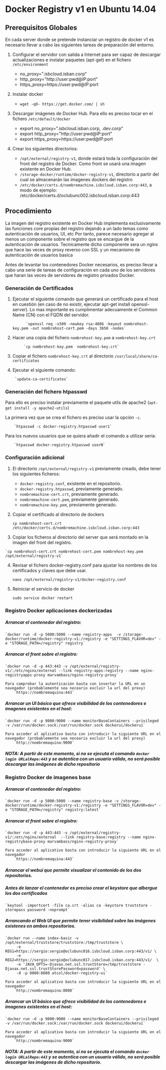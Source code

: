 # Docker Registry v1 en Ubuntu 14.04

## Prerequisitos Globales
En cada server donde se pretende instanciar un registro de docker v1 es necesario llevar a cabo las siguientes tareas de preparación del entorno.

1. Configurar el servidor con salida a Internet para ser capaz de descargar actualizaciones e instalar paquetes (apt-get) en el fichero `/etc/environment`
    * no_proxy=".isbcloud.isban.corp"
    * http_proxy="http://user:pwd@IP:port"
    * https_proxy=https://user:pwd@IP:port
            
2. Instalar docker
    * `wget -qO- https://get.docker.com/ | sh`
	  
3. Descargar imágenes de Docker Hub. Para ello es preciso tocar en el fichero `/etc/default/docker`
    * export no_proxy=".isbcloud.isban.corp, .dev.corp"
    * export http_proxy="http://user:pwd@IP:port"
    * export https_proxy=https://user:pwd@IP:port

4. Crear los siguientes directorios:
    *  `/opt/external/registry-v1`, donde estará toda la configuración del front del registro de Docker. Como front se usará una imagen existente en Docker Hub.
    *  `/storage-docker/runtime/docker-registry-v1`, directorio a partir del cual se almacenarán las imagenes dockers del registro
    *  `/etc/docker/certs.d/nombremachine.isbcloud.isban.corp:443`, a modo de ejemplo: /etc/docker/certs.d/oclubunc002.isbcloud.isban.corp:443  

	
## Procedimiento
La imagen del registro existente en Docker Hub implementa exclusivamente las funciones core propias del registro dejando a un lado temas como autenticación de usuarios, UI, etc
Por tanto, parece necesario agregar al menos un componente sobre el registro que se encargue de la autenticación de usuarios. Tecnicamente dicho componente sera un nginx que hace las veces de proxy reverso con SSL y un mecanismo de autenticación de usuarios basica

Antes de levantar los contenedores Docker necesarios, es preciso llevar a cabo una serie de tareas de configuración en cada uno de los servidores que haran las veces de servidores de registro privados Docker.

### Generación de Certificados
1. Ejecutar el siguiente comando que generará un certificado para el host en cuestión (en caso de no existir, ejecutar apt-get install openssl-server). Lo mas importante es cumplimentar adecuamente el Common Name (CN) con el FQDN del servidor.

             `openssl req -x509 -newkey rsa:4086 -keyout nombrehost-key.pem -out nombrehost-cert.pem -days 3650 -nodes`

2. Hacer una copia del fichero `nombrehost-key.pem` a `nombrehost-key.crt`
            
            `cp nombrehost-key.pem  nombrehost-key.crt`

3. Copiar el fichero `nombrehost-key.crt` al directorio `/usr/local/share/ca-certificates`

4. Ejecutar el siguiente comando: 
            
        `update-ca-certificates`
  
### Generación del fichero htpasswd 
Para ello es preciso instalar previamente el paquete utils de apache2 (`apt-get install -y apache2-utils`)

La primera vez que se crea el fichero es preciso usar la opción `-c`.
        
        `htpasswd -c docker-registry.htpasswd user1`

Para los nuevos usuarios que se quiera añadir el comando a utilizar sería:
        
        `htpasswd docker-registry.htpasswd userN`
  
### Configuración adicional 
1. El directorio `/opt/external/registry-v1` previamente creado, debe tener los siguientes ficheros:
    * `docker-registry.conf`, existente en el repositorio.
    * `docker-registry.htpasswd`, previamente generado.
    * `nombremachine-cert.crt`, previamente generado.
    * `nombremachine-cert.pem`, previamente generado.
    * `nombremachine-key.pem`, previamente generado.

2. Copiar el certificado al directorio de dockers

    `cp nombrehost-cert.crt /etc/docker/certs.d/nombremachine.isbcloud.isban.corp:443`

3.   Copiar los ficheros al directorio del server que será montado en la imagen del front del registro.

    `cp nombrehost-cert.crt nombrehost-cert.pem nombrehost-key.pem /opt/external/registry-v1`
	
4. 	Revisar el fichero docker-registry.conf para ajustar los nombres de los certificados y claves que debe usar.

    `nano /opt/external/registry-v1/docker-registry.conf`
	
6.	Reiniciar el servicio de docker 

    `sudo service docker restart`
    

### Registro Docker  aplicaciones dockerizadas 

##### Arrancar el contenedor del registro:

    `docker run -d -p 5000:5000 --name registry-apps  -v /storage-docker/runtime/docker-registry-v1:/registry -e "SETTINGS_FLAVOR=dev" -e "STORAGE_PATH=/registry" registry`

##### Arrancar el front sobre el registro:

    `docker run -d -p 443:443 -v /opt/external/registry-v1/:/etc/nginx/external --link registry-apps:registry --name nginx-registryapps-proxy marvambass/nginx-registry-proxy`
		
	Para comprobar la autenticación basta con insertar la URL en un navegador (probablemente sea neceario excluir la url del proxy)
		`https://nombremaquina:443`
	
	
##### Arrancar un UI básico que ofrece visibilidad de los contenedores e imagenes existentes en el host:

    `docker run -d -p 9000:9000 --name monitorBaseContainers --privileged -v /var/run/docker.sock:/var/run/docker.sock dockerui/dockerui`

	Para acceder al aplicativo basta con introducir la siguiente URL en el navegador (probablemente sea neceario excluir la url del proxy)
		`http://nombremaquina:9000`


##### NOTA: A partir de este momento, si no se ejecuta el comando `docker login URLalRepo:443` y se autentica con un usuario válido, no será posible descargar las imágenes de dicho repositorio


### Registro Docker de imagenes base 

##### Arrancar el contenedor del registro:
    `docker run -d -p 5000:5000 --name registry-base -v /storage-docker/runtime/docker-registry-v1:/registry -e "SETTINGS_FLAVOR=dev" -e "STORAGE_PATH=/registry" registry:latest`

##### Arrancar el front sobre el registro:
    `docker run -d -p 443:443 -v /opt/external/registry-v1/:/etc/nginx/external  --link registry-base:registry --name nginx-registrybase-proxy marvambass/nginx-registry-proxy`

	Para acceder al aplicativo basta con introducir la siguiente URL en el navegador
		`https://nombremaquina:443`
		
##### Arrancar el webui que permite visualizar el contenido de los dos repositorios.

##### Antes de lanzar el contenedor es preciso crear el keystore que albergue los dos certificados
    `keytool -importcert -file ca.crt -alias ca -keystore truststore -storepass password -noprompt`

##### Arrancando el Web UI que permite tener visibilidad sobre las imágenes existenes en ambos repositorios.
    `docker run --name index-basic -v /opt/external/truststore/truststore:/tmp/truststore \
         -e REG1=https://sergio:sergio@oclubunc016.isbcloud.isban.corp:443/v1/ \
         -e REG2=https://sergio:sergio@oclubunc017.isbcloud.isban.corp:443/v1/  \
         -e 'JAVA_OPTS=-Djavax.net.ssl.trustStore=/tmp/truststore -Djavax.net.ssl.trustStorePassword=password' \
         -d -p 8080:8080 atcol/docker-registry-ui`

	Para acceder al aplicativo basta con introducir la siguiente URL en el navegador
		`http://nombremaquina:8080`
	
##### Arrancar un UI básico que ofrece visibilidad de los contenedores e imagenes existentes en el host:
    `docker run -d -p 9000:9000 --name monitorBaseContainers --privileged -v /var/run/docker.sock:/var/run/docker.sock dockerui/dockerui`

	Para acceder al aplicativo basta con introducir la siguiente URL en el navegador
		`http://nombremaquina:9000`

##### NOTA: A partir de este momento, si no se ejecuta el comando `docker login URLalRepo:443` y se autentica con un usuario válido, no será posible descargar las imágenes de dicho repositorio.
